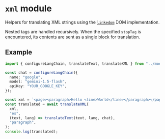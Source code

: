 # `xml` module

Helpers for translating XML strings using the
[`linkedom`](https://www.npmjs.com/package/linkedom) DOM implementation.

Nested tags are handled recursively. When the specified `stopTag` is
encountered, its contents are sent as a single block for translation.

## Example

```ts
import { configureLangChain, translateText, translateXML } from "../mod.ts";

const chat = configureLangChain({
  name: "google",
  model: "gemini-1.5-flash",
  apiKey: "YOUR_GOOGLE_KEY",
});

const xml = `<page><paragraph>Hello <line>World</line></paragraph></page>`;
const translated = await translateXML(
  xml,
  "es",
  (text, lang) => translateText(text, lang, chat),
  "paragraph",
);
console.log(translated);
```
